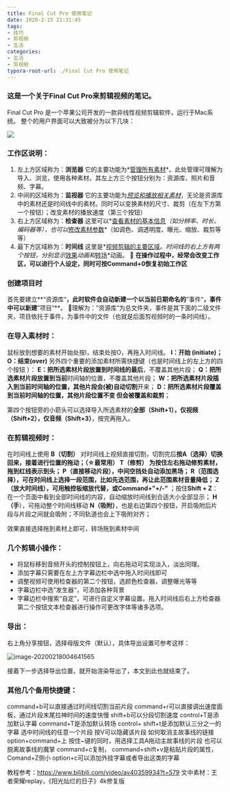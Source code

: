 ```yaml
---
title: Final Cut Pro 使用笔记
date: 2020-2-15 21:31:45
tags: 
- 技巧
- 剪视频
- 生活
categories:
- 生活
- 剪视频
typora-root-url: ./Final Cut Pro 使用笔记
---
```


### 这是一个关于Final Cut Pro来剪辑视频的笔记。

Final Cut Pro 是一个苹果公司开发的一款非线性视频剪辑软件，运行于Mac系统。
整个的用户界面可以大致被分为以下几块：

![](a.png)

### 工作区说明：
1. 左上方区域称为：**浏览器**
   它的主要功能为*<u>管理所有素材</u>*。此处管理可理解为导入、浏览，使用各种素材。其左上方三个按钮分别为：资源库、照片和音频、字幕。
2. 中间的区域称为：**监视器**
   它的主要功能为<u>*预览和播放相关素材*</u>，无论是资源库中的素材还是时间线中的素材。同时可以变换素材的尺寸、裁剪（在左下方第一个按钮）；改变素材的播放速度（第三个按钮）
3. 右上方区域称为：**检查器**
   这里可以*<u>查看素材的基本信息</u>*（如分辨率、时长、编码器等），也可以*<u>修改素材参数</u>*（如调色、调透明度、曝光、缩放、裁剪等等）
4. 最下方区域称为：**时间线**
   这里是*<u>视频剪辑的主要区域</u>*。时间线的右上方有两个按钮，分别显示*<u>效果</u>*动画和*<u>转场</u>*动画。
   🤲 **在操作过程中，经常会改变工作区，可以进行个人设定，同时可按Command+0恢复初始工作区**

### 创建项目时

首先要建立**“资源库“**，此时软件会自动新建一个以当前日期命名的**”事件“**，事件中可以新建**”项目“**。
👋理解为：”资源库“为总文件夹，事件是其下面的二级文件夹，项目依托于事件，为事件中的文件（也就是后面剪视频时的一条时间线）。

### 在导入素材时：

鼠标放到想要的素材开始处按I，结束处按O，再拖入时间线。
**I：开始 (initiate)；O：结束(over)**
另外四个重要的添加素材所需快捷键（也是时间线上的左上方的四个按钮 ）：
**E：**把所选素材片段放置到时间线的**最后**，不覆盖其他片段；
**Q：**把所选素材片段放置到**当前**时间轴的位置，不覆盖其他片段；
**W：**把所选素材片段插入到当前时间轴的位置，其他片段会(被)自动**切割**开来；
**D：**把所选素材片段覆盖到当前时间轴的位置，其他片段位置不变 但会被**覆盖和裁剪**；

第四个按钮旁的小箭头可以选择导入所选素材的**全部（Shift+1），仅视频（Shift+2），仅音频（Shift+3）**，按完再拖入。

### 在剪辑视频时：

在时间线上使用	
**B（切割）** 对时间线上视频直接切割，切割完后**按A（选择）**切换回来，接着进行位置的拖动；（☆最常用）
**T（修剪）** 为按住左右拖动修剪素材，拖到红线表示到头；
**P（直接移动片段）**，中间空挡处自动添加黑场；
**R（范围选择）**，可在时间线上选择一段范围，比如先选范围，再让此范围素材音量降低；
**Z（放大时间线）**，可用触控板缩放代替，或**Command+"+/-"** ；按住**Shift + Z**：在一个页面中看到全部时间线的内容，自动缩放时间线到合适大小全部显示；
**H（手**），可拖动整个时间线移动
**N（吸附）**，也是右边第四个按钮，开启吸附后片段与片段之间就会吸附；不同轨道也会上下吸附对齐；

效果直接选择拖到素材上即可，转场拖到素材中间

### 几个剪辑小操作：

- 将鼠标移到音频开头的控制按钮上，向右拖动可实现淡入，淡出同理。
- 添加字幕只需要在左上方字幕边栏中选中拖入时间线即可
- 调整视频可使用检查器的第二个按钮，选颜色检查器，调整曝光等等
- 字幕边栏中选”发生器“，可添加各种背景
- 字幕边栏中搜索“自定”，可进行自定义字幕设置。拖入时间线后右上方检查器第二个按钮文本检查器进行操作可更改字体等诸多选项。

### 导出：

右上角分享按钮，选择母版文件（默认），具体导出设置可参考这样：

![image-20200218004641565](image-20200218004641565.png)

接着下一步选择导出位置，就开始渲染导出了，本文到此也就结束了。


### 其他几个备用快捷键：
command+b可以直接通过时间线切割当前片段
command+r可以直接调出速度面板，通过片段末尾拉神时间的速度快慢
shift+b可以分段切割速度
control+T是添加默认字幕 command+T是添加默认转场 control+ shift+t是添加默认三分之一的字幕
选中时间线的任意一个片段 按V可以隐藏该片段
如何取消主故事线的链接 option+command+上
按住~键的同时，用选择工具A拖动主故事线的片段 也可以脱离故事线的魔掌
command+c复制， command+shift+v是粘贴片段的属性，Comand+Z侧小
option+c可以添加外挂字幕或者导出这类的字幕









教程参考：https://www.bilibili.com/video/av40359934?t=579
文中素材：王者荣耀replay，《阳光灿烂的日子》4k修复版